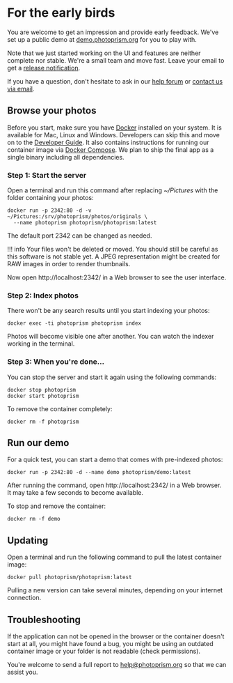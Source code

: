 # For the early birds

You are welcome to get an impression and provide early feedback.
We've set up a public demo at [demo.photoprism.org](https://demo.photoprism.org) for you to play with.

Note that we just started working on the UI and features are neither complete nor stable.
We're a small team and move fast. Leave your email to get a [release notification](https://goo.gl/forms/KBPVGl9PCsOKrAv33).

If you have a question, don't hesitate to ask in our [help forum](https://groups.google.com/a/photoprism.org/forum/#!forum/help)
or [contact us via email](mailto:hello@photoprism.org).

## Browse your photos ##

Before you start, make sure you have [Docker](https://store.docker.com/search?type=edition&offering=community) installed on your system. It is available for Mac, Linux and Windows.
Developers can skip this and move on to the [Developer Guide](https://github.com/photoprism/photoprism/wiki).
It also contains instructions for running our container image via [Docker Compose](https://github.com/photoprism/photoprism/wiki/Docker-Compose).
We plan to ship the final app as a single binary including all dependencies.

### Step 1: Start the server ###

Open a terminal and run this command after replacing *~/Pictures* with
the folder containing your photos:

```
docker run -p 2342:80 -d -v ~/Pictures:/srv/photoprism/photos/originals \
  --name photoprism photoprism/photoprism:latest
```

The default port 2342 can be changed as needed.

!!! info
    Your files won't be deleted or moved. You should still be careful
    as this software is not stable yet. A JPEG representation might be created
    for RAW images in order to render thumbnails.

Now open http://localhost:2342/ in a Web browser to see the user interface.

### Step 2: Index photos ###

There won't be any search results until you start indexing your photos:

```
docker exec -ti photoprism photoprism index
```

Photos will become visible one after another.
You can watch the indexer working in the terminal.

### Step 3: When you're done... ###

You can stop the server and start it again using the following commands:

```
docker stop photoprism
docker start photoprism
```

To remove the container completely:
```
docker rm -f photoprism
```

## Run our demo ##

For a quick test, you can start a demo that comes with pre-indexed photos:

```
docker run -p 2342:80 -d --name demo photoprism/demo:latest
```

After running the command, open http://localhost:2342/ in a Web browser.
It may take a few seconds to become available.

To stop and remove the container:

```
docker rm -f demo
```

## Updating ##

Open a terminal and run the following command to pull the latest container image:

```
docker pull photoprism/photoprism:latest
```

Pulling a new version can take several minutes, depending on your internet connection.

## Troubleshooting ##

If the application can not be opened in the browser or the container doesn't start at all, you might have found a bug,
you might be using an outdated container image or your folder is not readable (check permissions).

You're welcome to send a full report to help@photoprism.org so that we can assist you.